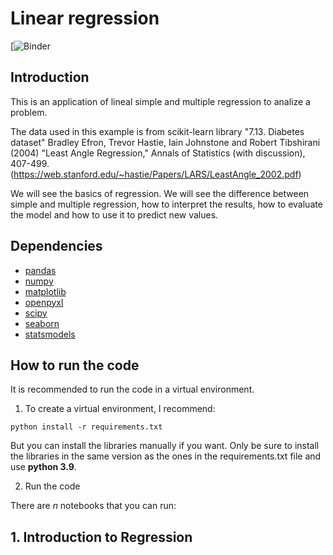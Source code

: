 # Linear regression

[![Binder]()

## Introduction

This is an application of lineal simple and multiple regression to analize a problem. 

The data used in this example is from scikit-learn library "7.13. Diabetes dataset" Bradley Efron, Trevor Hastie, Iain Johnstone and Robert Tibshirani (2004) "Least Angle Regression," Annals of Statistics (with discussion), 407-499. (https://web.stanford.edu/~hastie/Papers/LARS/LeastAngle_2002.pdf)

We will see the basics of regression. We will see the difference between simple and multiple regression, how to interpret the results, how to evaluate the model and how to use it to predict new values.

## Dependencies

* [pandas](https://pandas.pydata.org/)
* [numpy](https://numpy.org/)
* [matplotlib](https://matplotlib.org/)
* [openpyxl](https://openpyxl.readthedocs.io/en/stable/)
* [scipy](https://www.scipy.org/)
* [seaborn](https://seaborn.pydata.org/)
* [statsmodels](https://www.statsmodels.org/stable/index.html)

## How to run the code

It is recommended to run the code in a virtual environment.

1. To create a virtual environment, I recommend:

```
python install -r requirements.txt
```

But you can install the libraries manually if you want. Only be sure to install the libraries in the same version as the ones in the requirements.txt file and use **python 3.9**.

2. Run the code

There are *n* notebooks that you can run:



## 1. Introduction to Regression




